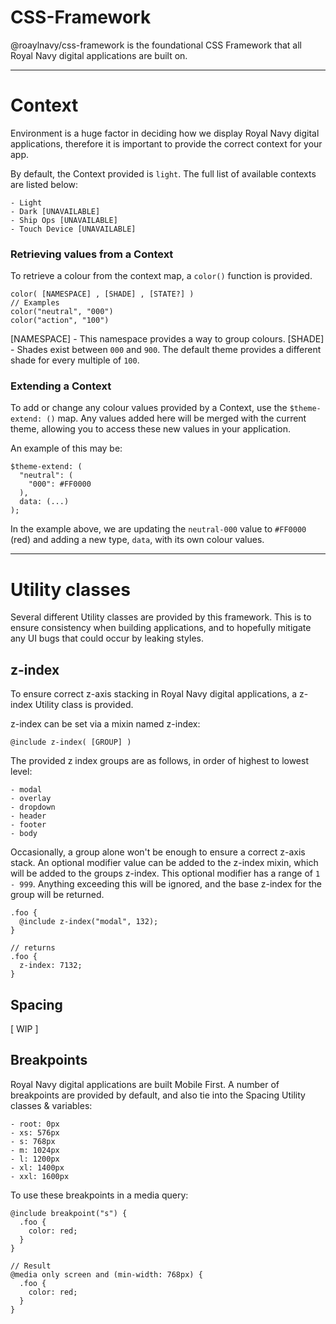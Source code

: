 
# CSS-Framework

@roaylnavy/css-framework is the foundational CSS Framework that all Royal Navy digital applications are built on.

---

# Context

Environment is a huge factor in deciding how we display Royal Navy digital applications, therefore it is important to provide the correct context for your app.

By default, the Context provided is `light`. The full list of available contexts are listed below:
```
- Light
- Dark [UNAVAILABLE]
- Ship Ops [UNAVAILABLE]
- Touch Device [UNAVAILABLE]
```

### Retrieving values from a Context

To retrieve a colour from the context map, a `color()` function is provided.
```
color( [NAMESPACE] , [SHADE] , [STATE?] )
// Examples
color("neutral", "000")
color("action", "100")
```

[NAMESPACE] - This namespace provides a way to group colours. 
[SHADE] - Shades exist between `000` and `900`. The default theme provides a different shade for every multiple of `100`.


### Extending a Context

To add or change any colour values provided by a Context, use the `$theme-extend: ()` map. Any values added here will be merged with the current theme, allowing you to access these new values in your application.

An example of this may be:

```
$theme-extend: (
  "neutral": (
    "000": #FF0000
  ),
  data: (...)
);
```

In the example above, we are updating the `neutral-000` value to `#FF0000` (red) and adding a new type, `data`, with its own colour values.

---

# Utility classes

Several different Utility classes are provided by this framework. This is to ensure consistency when building applications, and to hopefully mitigate any UI bugs that could occur by leaking styles.

## z-index

To ensure correct z-axis stacking in Royal Navy digital applications, a z-index Utility class is provided.

z-index can be set via a mixin named z-index:
```
@include z-index( [GROUP] )
```

The provided z index groups are as follows, in order of highest to lowest level:
```
- modal
- overlay
- dropdown
- header
- footer
- body
```

Occasionally, a group alone won't be enough to ensure a correct z-axis stack. An optional modifier value can be added to the z-index mixin, which will be added to the groups z-index. This optional modifier has a range of `1 - 999`. Anything exceeding this will be ignored, and the base z-index for the group will be returned.

```
.foo {
  @include z-index("modal", 132);
}

// returns
.foo {
  z-index: 7132;
}
```

## Spacing
[ WIP ]

## Breakpoints

Royal Navy digital applications are built Mobile First. A number of breakpoints are provided by default, and also tie into the Spacing Utility classes & variables:
```
- root: 0px
- xs: 576px
- s: 768px
- m: 1024px
- l: 1200px
- xl: 1400px
- xxl: 1600px
```
To use these breakpoints in a media query:
```
@include breakpoint("s") {
  .foo {
    color: red;
  }
}

// Result
@media only screen and (min-width: 768px) {
  .foo {
    color: red;
  }
}
```
